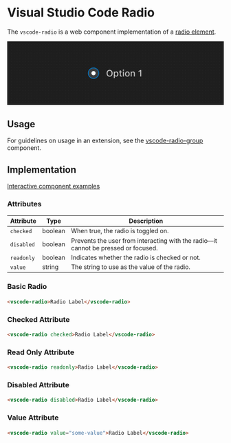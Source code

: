 # Visual Studio Code Radio

The `vscode-radio` is a web component implementation of a [radio element](https://developer.mozilla.org/en-US/docs/Web/HTML/Element/input/radio).

![Radio hero](/docs/assets/images/radio-hero.png)

## Usage

For guidelines on usage in an extension, see the [vscode-radio-group](../radio-group/README.md) component.

## Implementation

[Interactive component examples](https://codesandbox.io/s/radio-sample-ji9x7v?file=/index.html)

### Attributes

| Attribute  | Type    | Description                                                                         |
| ---------- | ------- | ----------------------------------------------------------------------------------- |
| `checked`  | boolean | When true, the radio is toggled on.                                                 |
| `disabled` | boolean | Prevents the user from interacting with the radio––it cannot be pressed or focused. |
| `readonly` | boolean | Indicates whether the radio is checked or not.                                      |
| `value`    | string  | The string to use as the value of the radio.                                        |

### Basic Radio

```html
<vscode-radio>Radio Label</vscode-radio>
```

### Checked Attribute

```html
<vscode-radio checked>Radio Label</vscode-radio>
```

### Read Only Attribute

```html
<vscode-radio readonly>Radio Label</vscode-radio>
```

### Disabled Attribute

```html
<vscode-radio disabled>Radio Label</vscode-radio>
```

### Value Attribute

```html
<vscode-radio value="some-value">Radio Label</vscode-radio>
```
